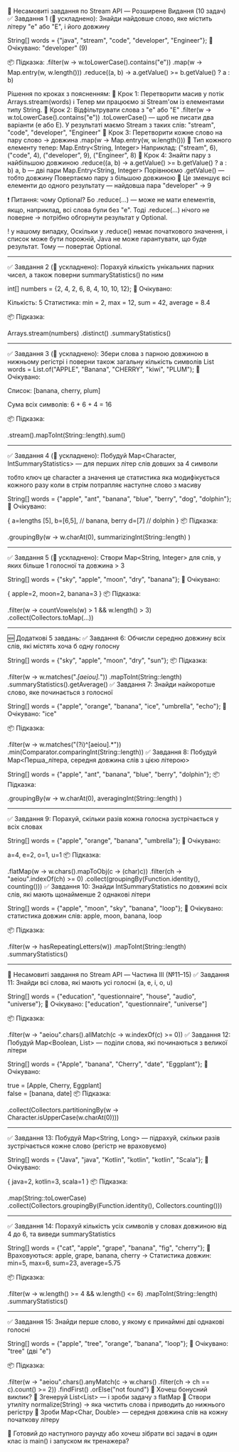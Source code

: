 🚀 Несамовиті завдання по Stream API — Розширене Видання (10 задач)
✅ Завдання 1 (🧠 ускладнено): Знайди найдовше слово, 
яке містить літеру "e" або "E", і його довжину

String[] words = {"java", "stream", "code", "developer", "Engineer"};
🧪 Очікувано: "developer" (9)

📦 Підказка:
.filter(w -> w.toLowerCase().contains("e"))
.map(w -> Map.entry(w, w.length()))
.reduce((a, b) -> a.getValue() >= b.getValue() ? a : b)

Рішення по кроках з поясненням:
🔧 Крок 1: Перетворити масив у потік Arrays.stream(words)
ℹ️ Тепер ми працюємо зі Stream'ом із елементами типу String.
🔧 Крок 2: Відфільтрувати слова з "e" або "E"
.filter(w -> w.toLowerCase().contains("e"))
.toLowerCase() — щоб не писати два варіанти (e або E).
У результаті маємо Stream з таких слів: "stream", "code", "developer", "Engineer"
🔧 Крок 3: Перетворити кожне слово на пару слово → довжина
.map(w -> Map.entry(w, w.length()))
📌 Тип кожного елементу тепер:
Map.Entry<String, Integer>
Наприклад:
("stream", 6), ("code", 4), ("developer", 9), ("Engineer", 8)
🔧 Крок 4: Знайти пару з найбільшою довжиною
.reduce((a, b) -> a.getValue() >= b.getValue() ? a : b)
a, b — дві пари Map.Entry<String, Integer>
Порівнюємо .getValue() — тобто довжину
Повертаємо пару з більшою довжиною
🔁 Це зменшує всі елементи до одного результату — найдовша пара "developer" → 9

❗ Питання: чому Optional?
Бо .reduce(...) — може не мати елементів, якщо, наприклад, всі слова були без "e".
Тоді .reduce(...) нічого не поверне → потрібно обгорнути результат у Optional.

! у нашому випадку, Оскільки у .reduce() немає початкового значення, і список 
може бути порожній,
Java не може гарантувати, що буде результат. Тому — повертає Optional<T>.

---------------------------------------------------------------

✅ Завдання 2 (🧠 ускладнено): Порахуй кількість 
унікальних парних чисел, а також поверни summaryStatistics() по ним

int[] numbers = {2, 4, 2, 6, 8, 4, 10, 10, 12};
🧪 Очікувано:

Кількість: 5
Статистика: min = 2, max = 12, sum = 42, average = 8.4

📦 Підказка:

Arrays.stream(numbers)
.distinct()
.summaryStatistics()

---------------------------------------------------------------

✅ Завдання 3 (🧠 ускладнено): Збери слова з парною довжиною
в нижньому регістрі і поверни також загальну кількість символів
List<String> words = List.of("APPLE", "Banana", "CHERRY", "kiwi", "PLUM");
🧪 Очікувано:

Список: [banana, cherry, plum]

Сума всіх символів: 6 + 6 + 4 = 16

📦 Підказка:

.stream().mapToInt(String::length).sum()

---------------------------------------------------------------

✅ Завдання 4 (🧠 ускладнено): Побудуй Map<Character, 
IntSummaryStatistics> — для перших літер слів довших за 4 символи

тобто ключ це character а значення це статистика 
яка модифікується кожного разу коли в стрім
потрапляє наступне слово з масиву

String[] words = {"apple", "ant", "banana", 
"blue", "berry", "dog", "dolphin"};
🧪 Очікувано:

{
a=lengths [5],
b=[6,5],   // banana, berry
d=[7]      // dolphin
}
📦 Підказка:

.groupingBy(w -> w.charAt(0),
summarizingInt(String::length)
)

---------------------------------------------------------------

✅ Завдання 5 (🧠 ускладнено): Створи Map<String, 
Integer> для слів, у яких більше 1 голосної та довжина > 3

String[] words = {"sky", "apple", "moon", "dry", "banana"};
🧪 Очікувано:

{
apple=2,
moon=2,
banana=3
}
📦 Підказка:

.filter(w -> countVowels(w) > 1 && w.length() > 3)
.collect(Collectors.toMap(...))

---------------------------------------------------------------

🆕 Додаткові 5 завдань:
✅ Завдання 6: Обчисли середню довжину всіх слів, 
які містять хоча б одну голосну

String[] words = {"sky", "apple", "moon", "dry", "sun"};
📦 Підказка:

.filter(w -> w.matches(".*[aeiou].*"))
.mapToInt(String::length)
.summaryStatistics().getAverage()
✅ Завдання 7: Знайди найкоротше слово, 
яке починається з голосної

String[] words = {"apple", "orange", "banana", "ice", "umbrella", "echo"};
🧪 Очікувано: "ice"

📦 Підказка:

.filter(w -> w.matches("(?i)^[aeiou].*"))
.min(Comparator.comparingInt(String::length))
✅ Завдання 8: Побудуй Map<Перша_літера, середня довжина слів з цією літерою>

String[] words = {"apple", "ant", "banana", "blue", "berry", "dolphin"};
📦 Підказка:

.groupingBy(w -> w.charAt(0),
averagingInt(String::length)
)

---------------------------------------------------------------

✅ Завдання 9: Порахуй, скільки разів кожна голосна 
зустрічається у всіх словах

String[] words = {"apple", "orange", "banana", "umbrella"};
🧪 Очікувано:

a=4, e=2, o=1, u=1
📦 Підказка:

.flatMap(w -> w.chars().mapToObj(c -> (char)c))
.filter(ch -> "aeiou".indexOf(ch) >= 0)
.collect(groupingBy(Function.identity(), counting()))
✅ Завдання 10: Знайди IntSummaryStatistics 
по довжині всіх слів, які мають щонайменше 2 однакові літери

String[] words = {"apple", "moon", "sky", "banana", "loop"};
🧪 Очікувано: статистика довжин слів: apple, moon, banana, loop

📦 Підказка:

.filter(w -> hasRepeatingLetters(w))
.mapToInt(String::length)
.summaryStatistics()


------------------------------------------------------------

🚀 Несамовиті завдання по Stream API — Частина III (№11–15)
✅ Завдання 11: Знайди всі слова, які мають усі голосні (a, e, i, o, u)

String[] words = {"education", "questionnaire", "house", "audio", "universe"};
🧪 Очікувано: ["education", "questionnaire", "universe"]

📦 Підказка:

.filter(w -> "aeiou".chars().allMatch(c -> w.indexOf(c) >= 0))
✅ Завдання 12: Побудуй Map<Boolean, List<String>> — поділи слова, 
які починаються з великої літери

String[] words = {"Apple", "banana", "Cherry", "date", "Eggplant"};
🧪 Очікувано:

true  = [Apple, Cherry, Eggplant]  
false = [banana, date]
📦 Підказка:

.collect(Collectors.partitioningBy(w -> Character.isUpperCase(w.charAt(0))))

---------------------------------------------------------------

✅ Завдання 13: Побудуй Map<String, Long> — підрахуй, 
скільки разів зустрічається кожне слово (регістр не враховуємо)

String[] words = {"Java", "java", "Kotlin", "kotlin", "kotlin", "Scala"};
🧪 Очікувано:

{
java=2,
kotlin=3,
scala=1
}
📦 Підказка:

.map(String::toLowerCase)
.collect(Collectors.groupingBy(Function.identity(), Collectors.counting()))

---------------------------------------------------------------

✅ Завдання 14: Порахуй кількість усіх символів у 
словах довжиною від 4 до 6, та виведи summaryStatistics

String[] words = {"cat", "apple", "grape", "banana", "fig", "cherry"};
🧪 Враховуються: apple, grape, banana, cherry
→ Статистика довжин: min=5, max=6, sum=23, average=5.75

📦 Підказка:

.filter(w -> w.length() >= 4 && w.length() <= 6)
.mapToInt(String::length)
.summaryStatistics()

---------------------------------------------------------------

✅ Завдання 15: Знайди перше слово, у якому є принаймні дві однакові голосні

String[] words = {"apple", "tree", "orange", "banana", "loop"};
🧪 Очікувано: "tree" (дві "e")

📦 Підказка:

.filter(w -> "aeiou".chars().anyMatch(c -> w.chars()
.filter(ch -> ch == c).count() >= 2))
.findFirst()
.orElse("not found")
🧠 Хочеш бонусний виклик?
🔹 Згенеруй List<List<Integer>> — і зроби задачу з flatMap
🔹 Створи утиліту normalize(String) → яка чистить 
слова і приводить до нижнього регістру
🔹 Зроби Map<Char, Double> — середня довжина слів на кожну початкову літеру

🚀 Готовий до наступного раунду або хочеш зібрати 
всі задачі в один клас із main() і запуском як тренажера?









